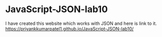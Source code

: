 # JavaScript-JSON-lab10

I have created this website which works with JSON and here is link to it.
https://priyankkumarpatel1.github.io/JavaScript-JSON-lab10/

